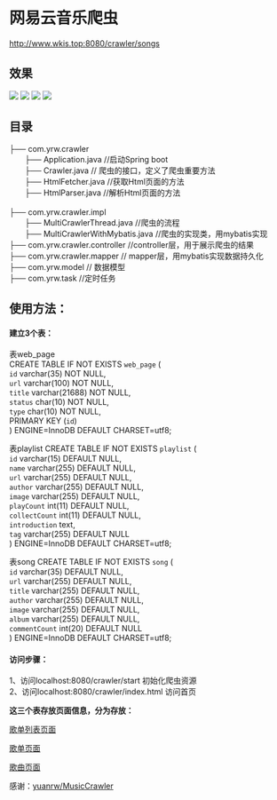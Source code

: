 # 网易云音乐爬虫
http://www.wkis.top:8080/crawler/songs
## 效果
![](https://github.com/YuuiChung/MusicCrawler/blob/master/src/main/resources/static/webImage/1.png)
![](https://github.com/YuuiChung/MusicCrawler/blob/master/src/main/resources/static/webImage/2.png)
![](https://github.com/YuuiChung/MusicCrawler/blob/master/src/main/resources/static/webImage/3.png)
![](https://github.com/YuuiChung/MusicCrawler/blob/master/src/main/resources/static/webImage/4.png)
## 目录
├── com.yrw.crawler <br>
　　├── Application.java		//启动Spring boot<br>
　　├── Crawler.java			// 爬虫的接口，定义了爬虫重要方法<br>
　　├── HtmlFetcher.java		//获取Html页面的方法<br>
　　├── HtmlParser.java			//解析Html页面的方法<br>   	 	 
├── com.yrw.crawler.impl<br>
　　├── MultiCrawlerThread.java			//爬虫的流程<br>
　　├── MultiCrawlerWithMybatis.java	//爬虫的实现类，用mybatis实现<br>
├── com.yrw.crawler.controller		 //controller层，用于展示爬虫的结果<br>
├── com.yrw.crawler.mapper			// mapper层，用mybatis实现数据持久化<br>
├── com.yrw.model			// 数据模型<br>
├── com.yrw.task			//定时任务<br>

## 使用方法：
#### 建立3个表：
表web_page<br>
CREATE TABLE IF NOT EXISTS `web_page` (<br>
    `id` varchar(35) NOT NULL,<br>
    `url` varchar(100) NOT NULL,<br>
    `title` varchar(21688) NOT NULL,<br>
    `status` char(10) NOT NULL,<br>
    `type` char(10) NOT NULL,<br>
    PRIMARY KEY (`id`)<br>
) ENGINE=InnoDB DEFAULT CHARSET=utf8;<br>

表playlist
CREATE TABLE IF NOT EXISTS `playlist` (<br>
`id` varchar(15) DEFAULT NULL,<br>
  `name` varchar(255) DEFAULT NULL,<br>
  `url` varchar(255) DEFAULT NULL,<br>
  `author` varchar(255) DEFAULT NULL,<br>
  `image` varchar(255) DEFAULT NULL,<br>
  `playCount` int(11) DEFAULT NULL,<br>
  `collectCount` int(11) DEFAULT NULL,<br>
  `introduction` text,<br>
  `tag` varchar(255) DEFAULT NULL<br>
) ENGINE=InnoDB DEFAULT CHARSET=utf8;<br>

表song
CREATE TABLE IF NOT EXISTS `song` (<br>
  `id` varchar(35) DEFAULT NULL,<br>
  `url` varchar(255) DEFAULT NULL,<br>
  `title` varchar(255) DEFAULT NULL,<br>
  `author` varchar(255) DEFAULT NULL,<br>
  `image` varchar(255) DEFAULT NULL,<br>
  `album` varchar(255) DEFAULT NULL,<br>
  `commentCount` int(20) DEFAULT NULL<br>
) ENGINE=InnoDB DEFAULT CHARSET=utf8;<br>
#### 访问步骤：
1、访问localhost:8080/crawler/start 初始化爬虫资源<br>
2、访问localhost:8080/crawler/index.html 访问首页

**这三个表存放页面信息，分为存放：**

[歌单列表页面](http://music.163.com/#/discover/playlist)

[歌单页面](http://music.163.com/#/discover/playlist)

[歌曲页面](http://music.163.com/#/song?id=143238)

感谢：[yuanrw/MusicCrawler](https://github.com/yuanrw/MusicCrawler)
